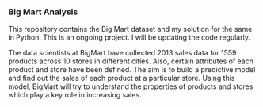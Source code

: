 ### Big Mart Analysis

This repository contains the Big Mart dataset and my solution for the same in Python. This is an ongoing project. I will be updating the code regularly.

The data scientists at BigMart have collected 2013 sales data for 1559 products across 10 stores in different cities. Also, certain attributes of each product and store have been defined. The aim is to build a predictive model and find out the sales of each product at a particular store.
Using this model, BigMart will try to understand the properties of products and stores which play a key role in increasing sales.
